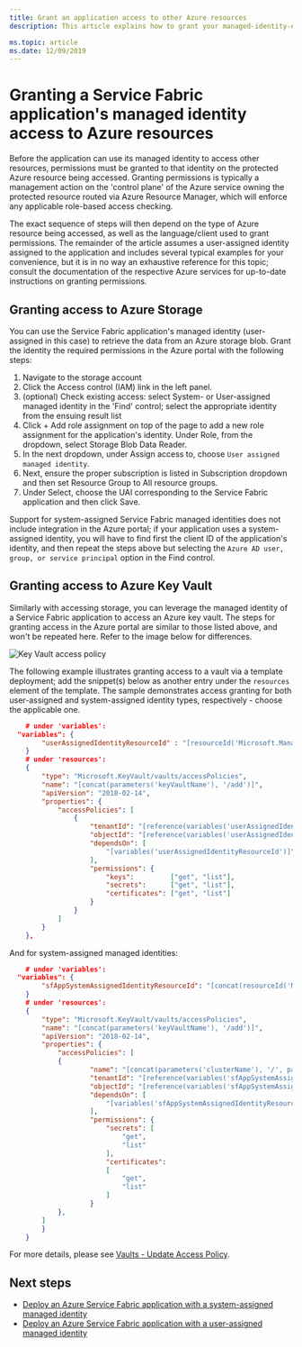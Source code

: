 ```yaml
---
title: Grant an application access to other Azure resources
description: This article explains how to grant your managed-identity-enabled Service Fabric application access to other Azure resources supporting Azure Active Directory-based authentication.

ms.topic: article
ms.date: 12/09/2019
---
```


# Granting a Service Fabric application's managed identity access to Azure resources

Before the application can use its managed identity to access other resources, permissions must be granted to that identity on the protected Azure resource being accessed. Granting permissions is typically a management action on the 'control plane' of the Azure service owning the protected resource routed via Azure Resource Manager, which will enforce any applicable role-based access checking.

The exact sequence of steps will then depend on the type of Azure resource being accessed, as well as the language/client used to grant permissions. The remainder of the article assumes a user-assigned identity assigned to the application and includes several typical examples for your convenience, but it is in no way an exhaustive reference for this topic; consult the documentation of the respective Azure services for up-to-date instructions on granting permissions.  

## Granting access to Azure Storage
You can use the Service Fabric application's managed identity (user-assigned in this case) to retrieve the data from an Azure storage blob. Grant the identity the required permissions in the Azure portal with the following steps:

1. Navigate to the storage account
2. Click the Access control (IAM) link in the left panel.
3. (optional) Check existing access: select System- or User-assigned managed identity in the 'Find' control; select the appropriate identity from the ensuing result list
4. Click + Add role assignment on top of the page to add a new role assignment for the application's identity.
Under Role, from the dropdown, select Storage Blob Data Reader.
5. In the next dropdown, under Assign access to, choose `User assigned managed identity`.
6. Next, ensure the proper subscription is listed in Subscription dropdown and then set Resource Group to All resource groups.
7. Under Select, choose the UAI corresponding to the Service Fabric application and then click Save.

Support for system-assigned Service Fabric managed identities does not include integration in the Azure portal; if your application uses a system-assigned identity, you will have to find first the client ID of the application's identity, and then repeat the steps above but selecting the `Azure AD user, group, or service principal` option in the Find control.

## Granting access to Azure Key Vault
Similarly with accessing storage, you can leverage the managed identity of a Service Fabric application to access an Azure key vault. The steps for granting access in the Azure portal are similar to those listed above, and won't be repeated here. Refer to the image below for differences.

![Key Vault access policy](../key-vault/media/vs-secure-secret-appsettings/add-keyvault-access-policy.png)

The following example illustrates granting access to a vault via a template deployment; add the snippet(s) below as another entry under the `resources` element of the template. The sample demonstrates access granting for both user-assigned and system-assigned identity types, respectively - choose the applicable one.

```json
	# under 'variables':
  "variables": {
		"userAssignedIdentityResourceId" : "[resourceId('Microsoft.ManagedIdentity/userAssignedIdentities/', parameters('userAssignedIdentityName'))]",
	}
	# under 'resources':
	{
		"type": "Microsoft.KeyVault/vaults/accessPolicies",
		"name": "[concat(parameters('keyVaultName'), '/add')]",
		"apiVersion": "2018-02-14",
		"properties": {
			"accessPolicies": [
				{
					"tenantId": "[reference(variables('userAssignedIdentityResourceId'), '2018-11-30').tenantId]",
					"objectId": "[reference(variables('userAssignedIdentityResourceId'), '2018-11-30').principalId]",
					"dependsOn": [
						"[variables('userAssignedIdentityResourceId')]"
					],
					"permissions": {
						"keys":         ["get", "list"],
						"secrets":      ["get", "list"],
						"certificates": ["get", "list"]
					}
				}
			]
		}
	},
```
And for system-assigned managed identities:
```json
	# under 'variables':
  "variables": {
		"sfAppSystemAssignedIdentityResourceId": "[concat(resourceId('Microsoft.ServiceFabric/clusters/applications/', parameters('clusterName'), parameters('applicationName')), '/providers/Microsoft.ManagedIdentity/Identities/default')]"
	}
	# under 'resources':
	{
		"type": "Microsoft.KeyVault/vaults/accessPolicies",
		"name": "[concat(parameters('keyVaultName'), '/add')]",
		"apiVersion": "2018-02-14",
		"properties": {
			"accessPolicies": [
			{
					"name": "[concat(parameters('clusterName'), '/', parameters('applicationName'))]",
					"tenantId": "[reference(variables('sfAppSystemAssignedIdentityResourceId'), '2018-11-30').tenantId]",
					"objectId": "[reference(variables('sfAppSystemAssignedIdentityResourceId'), '2018-11-30').principalId]",
					"dependsOn": [
						"[variables('sfAppSystemAssignedIdentityResourceId')]"
					],
					"permissions": {
						"secrets": [
							"get",
							"list"
						],
						"certificates": 
						[
							"get", 
							"list"
						]
					}
			},
		]
		}
	}
```

For more details, please see [Vaults - Update Access Policy](https://docs.microsoft.com/rest/api/keyvault/vaults/updateaccesspolicy).

## Next steps
* [Deploy an Azure Service Fabric application with a system-assigned managed identity](./how-to-deploy-service-fabric-application-system-assigned-managed-identity.md)
* [Deploy an Azure Service Fabric application with a user-assigned managed identity](./how-to-deploy-service-fabric-application-user-assigned-managed-identity.md)
